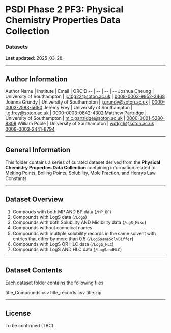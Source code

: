 # **PSDI Phase 2 PF3: Physical Chemistry Properties Data Collection**
### **Datasets**

**Last updated:** 2025-03-28.  

---

## **Author Information**

<meta charset="utf-8"><b style="font-weight:normal;" id="psdi-table"><div dir="ltr" style="margin-left:0pt;" align="left">
Author Name | Institute | Email | ORCID 
-- | -- | -- | --
Joshua Cheung | University of Southampton | jc10g22@soton.ac.uk | [0009-0003-9952-3468](https://orcid.org/0009-0003-9952-3468)
Joanna Grundy | University of Southampton | j.grundy@soton.ac.uk | [0000-0003-2583-5680](https://orcid.org/0000-0003-2583-5680)
Jeremy Frey | University of Southampton | j.g.frey@soton.ac.uk | [0000-0003-0842-4302](https://orcid.org/0000-0003-0842-4302)
Matthew Partridge | University of Southampton | m.c.partridge@soton.ac.uk | [0000-0001-5280-8309](https://orcid.org/0000-0001-5280-8309)
William Poole | University of Southampton | wp1g16@soton.ac.uk | [0009-0003-2441-8794](https://orcid.org/0009-0003-2441-8794)
</div></b>

---

## **General Information**

This folder contains a series of curated dataset derived from the **Physical Chemistry Properties Data Collection** containing information related to Melting Points, Boiling Points, Solubility, Mole Fraction, and Henrys Law Constants.

---

## **Dataset Overview**

1. Compouds with both MP AND BP data (`/MP_BP`)
2. Compounds with LogS data (`/LogS`)
3. Compounds with both Solubility AND Micibility data (`/ogS_Misc`)
4. Compounds without cannoical names
5. Compounds with multiple solubility records in the same solvent with entries that differ by more than 0.5 (`/LogSsameSolvDiffer`)
6. Compounds with LogS OR HLC data (`/LogS_HLC`)
7. Compounds with LogS AND HLC data (`/LogSandHLC`)

---

## **Dataset Contents**


Each dataset folder contains the following files

title\_Compounds.csv
title\_records.csv
title.zip

---

## **License**

To be confirmed (TBC).
